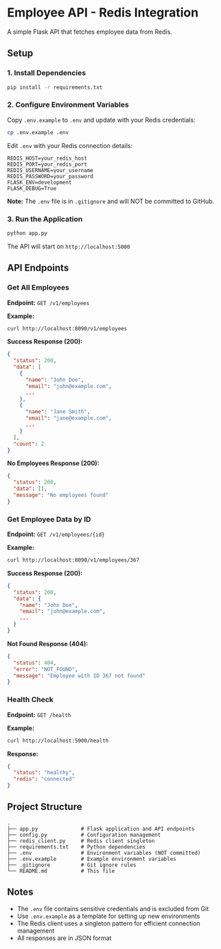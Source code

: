 # Employee API - Redis Integration

A simple Flask API that fetches employee data from Redis.

## Setup

### 1. Install Dependencies

```bash
pip install -r requirements.txt
```

### 2. Configure Environment Variables

Copy `.env.example` to `.env` and update with your Redis credentials:

```bash
cp .env.example .env
```

Edit `.env` with your Redis connection details:

```
REDIS_HOST=your_redis_host
REDIS_PORT=your_redis_port
REDIS_USERNAME=your_username
REDIS_PASSWORD=your_password
FLASK_ENV=development
FLASK_DEBUG=True
```

**Note:** The `.env` file is in `.gitignore` and will NOT be committed to GitHub.

### 3. Run the Application

```bash
python app.py
```

The API will start on `http://localhost:5000`

## API Endpoints

### Get All Employees

**Endpoint:** `GET /v1/employees`

**Example:**
```bash
curl http://localhost:8090/v1/employees
```

**Success Response (200):**
```json
{
  "status": 200,
  "data": [
    {
      "name": "John Doe",
      "email": "john@example.com",
      ...
    },
    {
      "name": "Jane Smith",
      "email": "jane@example.com",
      ...
    }
  ],
  "count": 2
}
```

**No Employees Response (200):**
```json
{
  "status": 200,
  "data": [],
  "message": "No employees found"
}
```

### Get Employee Data by ID

**Endpoint:** `GET /v1/employees/{id}`

**Example:**
```bash
curl http://localhost:8090/v1/employees/367
```

**Success Response (200):**
```json
{
  "status": 200,
  "data": {
    "name": "John Doe",
    "email": "john@example.com",
    ...
  }
}
```

**Not Found Response (404):**
```json
{
  "status": 404,
  "error": "NOT_FOUND",
  "message": "Employee with ID 367 not found"
}
```

### Health Check

**Endpoint:** `GET /health`

**Example:**
```bash
curl http://localhost:5000/health
```

**Response:**
```json
{
  "status": "healthy",
  "redis": "connected"
}
```

## Project Structure

```
.
├── app.py              # Flask application and API endpoints
├── config.py           # Configuration management
├── redis_client.py     # Redis client singleton
├── requirements.txt    # Python dependencies
├── .env                # Environment variables (NOT committed)
├── .env.example        # Example environment variables
├── .gitignore          # Git ignore rules
└── README.md           # This file
```

## Notes

- The `.env` file contains sensitive credentials and is excluded from Git
- Use `.env.example` as a template for setting up new environments
- The Redis client uses a singleton pattern for efficient connection management
- All responses are in JSON format

